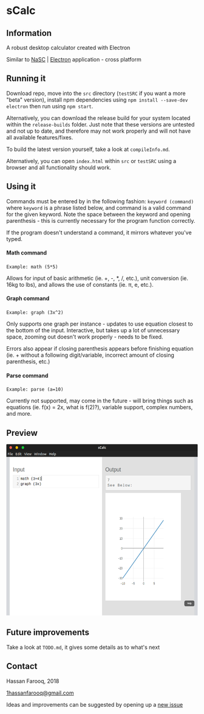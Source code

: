 # sCalc


## Information
A robust desktop calculator created with Electron

Similar to [NaSC](https://github.com/parnold-x/nasc) | [Electron](https://github.com/electron/electron) application - cross platform


## Running it
Download repo, move into the `src` directory (`testSRC` if you want a more "beta" version), install npm dependencies using `npm install --save-dev electron` then run using `npm start`.

Alternatively, you can download the release build for your system located within the `release-builds` folder. Just note that these versions are untested and not up to date, and therefore may not work properly and will not have all available features/fixes.

To build the latest version yourself, take a look at `compileInfo.md`.

Alternatively, you can open `index.html` within `src` or `testSRC` using a browser and all functionality should work.


## Using it
Commands must be entered by in the following fashion: `keyword (command)` where `keyword` is a phrase listed below, and command is a valid command for the given keyword. Note the space between the keyword and opening parenthesis  - this is currently necessary for the program function correctly.

If the program doesn't understand a command, it mirrors whatever you've typed.


#### Math command
`Example: math (5*5)`

Allows for input of basic arithmetic (ie. +, -, *, /, etc.), unit conversion (ie. 16kg to lbs), and allows the use of constants (ie. π, e, etc.).

#### Graph command
`Example: graph (3x^2)`

Only supports one graph per instance - updates to use equation closest to the bottom of the input. Interactive, but takes up a lot of unnecessary space, zooming out doesn't work properly - needs to be fixed.

Errors also appear if closing parenthesis appears before finishing equation (ie. + without a following digit/variable, incorrect amount of closing parenthesis, etc.)

#### Parse command
`Example: parse (a=10)`

Currently not supported, may come in the future - will bring things such as equations (ie. f(x) = 2x, what is f(2)?), variable support, complex numbers, and more.


## Preview

<img src="screenshots/screenshot-V7.png" alt="screenshot" height="450"><br>

## Future improvements
Take a look at `TODO.md`, it gives some details as to what's next


## Contact
Hassan Farooq, 2018

1hassanfarooq@gmail.com

Ideas and improvements can be suggested by opening up a [new issue](https://github.com/s-hfarooq/sCalc/issues/new)
